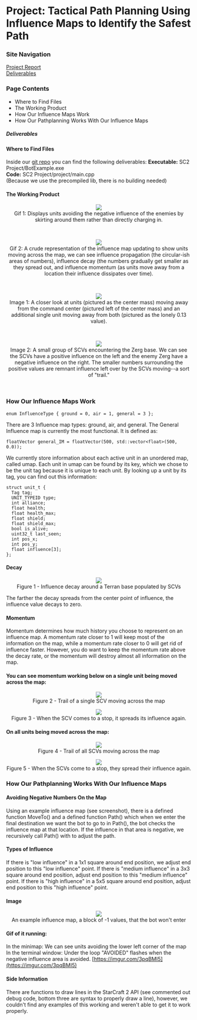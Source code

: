 
# **Project: Tactical Path Planning Using Influence Maps to Identify the Safest Path**

### Site Navigation
[Project Report](../README.md)<br/>
[Deliverables](deliverables.md)<br/>

### Page Contents
- Where to Find Files
- The Working Product
- How Our Influence Maps Work
- How Our Pathplanning Works With Our Influence Maps


##### Deliverables

#### Where to Find Files
Inside our [git repo](https://github.com/SydneySchiller/ECS170-Project) you can find the following deliverables:
**Executable:** SC2 Project/BotExample.exe<br/>
**Code:** SC2 Project/project/main.cpp<br/>
(Because we use the precompiled lib, there is no building needed)

#### The Working Product

<p align="center">
  <img src="https://media.giphy.com/media/5zdtUxDPWngbS09hCl/giphy.gif"><br/>
Gif 1: Displays units avoiding the negative influence of the enemies by skirting around them rather than directly charging in.
</p>
<br/>

<p align="center">
  <img src="https://media.giphy.com/media/8L1KiMGY3l2cexdJ5U/giphy.gif"><br/>
Gif 2: A crude representation of the influence map updating to show units moving across the map, we can see influence propagation (the circular-ish areas of numbers), influence decay (the numbers gradually get smaller as they spread out, and influence momentum (as units move away from a location their influence dissipates over time).
</p>
<br/>

<p align="center">
  <img src="https://i.imgur.com/CVS4TmP.png"><br/>
Image 1: A closer look at units (pictured as the center mass) moving away from the command center (pictured left of the center mass) and an additional single unit moving away from both (pictured as the lonely 0.13 value).
</p>
<br/>

<p align="center">
  <img src="https://i.imgur.com/MefINzG.png"><br/>
Image 2: A small group of SCVs encountering the Zerg base. We can see the SCVs have a positive influence on the left and the enemy Zerg have a negative influence on the right. The smaller numbers surrounding the positive values are remnant influence left over by the SCVs moving--a sort of "trail."
</p>
<br/>

### How Our Influence Maps Work

    enum InfluenceType { ground = 0, air = 1, general = 3 };
There are 3 Influence map types: ground, air, and general.
The General Influence map is currently the most functional. It is defined as:

    floatVector general_IM = floatVector(500, std::vector<float>(500, 0.0));

We currently store information about each active unit in an unordered map, called umap. Each unit in umap can be found by its key, which we chose to be the unit tag because it is unique to each unit. By looking up a unit by its tag, you can find out this information:

    struct unit_t {
      Tag tag;
      UNIT_TYPEID type;
      int alliance;
      float health;
      float health_max;
      float shield;
      float shield_max;
      bool is_alive;
      uint32_t last_seen;         
      int pos_x;
      int pos_y;
      float influence[3];        
    };

#### Decay
<p align="center">
  <img src="https://i.imgur.com/SNHLusc.jpg"><br/>
Figure 1 - Influence decay around a Terran base populated by SCVs
</p>
The farther the decay spreads from the center point of influence, the influence value decays to zero.

#### Momentum
Momentum determines how much history you choose to represent on an influence map. A momentum rate closer to 1 will keep most of the information on the map, while a momentum rate closer to 0 will get rid of influence faster. However, you do want to keep the momentum rate above the decay rate, or the momentum will destroy almost all information on the map.

#### You can see momentum working below on a single unit being moved across the map:
<p align="center">
  <img src="https://i.imgur.com/gx9VRYi.jpg"><br/>
Figure 2 - Trail of a single SCV moving across the map
</p>
<p align="center">
  <img src="https://i.imgur.com/Uf1lY0U.jpg"><br/>
Figure 3 - When the SCV comes to a stop, it spreads its influence again.
</p>

#### On all units being moved across the map:
<p align="center">
  <img src="https://i.imgur.com/gwrIfqc.jpg"><br/>
Figure 4 - Trail of all SCVs moving across the map
</p>
<p align="center">
  <img src="https://i.imgur.com/tgAk2Ks.jpg"><br/>
Figure 5 - When the SCVs come to a stop, they spread their influence again.
</p>


### How Our Pathplanning Works With Our Influence Maps
#### Avoiding Negative Numbers On the Map

Using an example influence map (see screenshot), there is a defined function MoveTo() and a defined function Path() which when we enter the final destination we want the bot to go to in Path(), the bot checks the influence map at that location. If the influence in that area is negative, we recursively call Path() with to adjust the path.

#### Types of Influence
If there is "low influence" in a 1x1 square around end position, we adjust end position to this "low influence" point.
If there is "medium influence" in a 3x3 square around end position, adjust end position to this "medium influence" point.
If there is "high influence" in a 5x5 square around end position, adjust end position to this "high influence" point.

#### Image
<p align="center">
  <img src="https://i.imgur.com/QyehPfr.png"><br/>
An example influence map, a block of -1 values, that the bot won't enter
</p>

#### Gif of it running:
In the minimap: We can see units avoiding the lower left corner of the map
In the terminal window: Under the loop "AVOIDED" flashes when the negative influence area is avoided.
[https://imgur.com/3pqBMI5](https://imgur.com/3pqBMI5)

#### Side Information
There are functions to draw lines in the StarCraft 2 API (see commented out debug code, bottom three are syntax to properly draw a line), however, we couldn't find any examples of this working and weren't able to get it to work properly.
